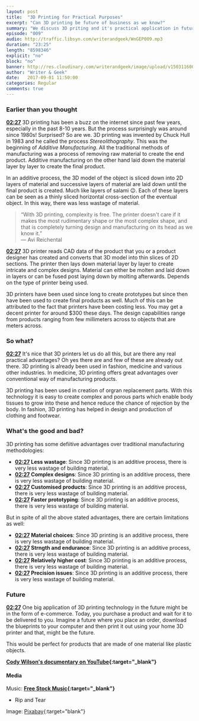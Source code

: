 ```yaml
---
layout: post
title:  "3D Printing for Practical Purposes"
excerpt: "Can 3D printing be future of business as we know?"
summary: "We discuss 3D priting and it's practical application in future of lifestyle and business."
episode: "009"
audio: http://traffic.libsyn.com/writerandgeek/WnGEP009.mp3
duration: "23:25"
length: "8598346"
explicit: "no"
block: "no"
banner: http://res.cloudinary.com/writerandgeek/image/upload/v1503116006/3dprint.jpg
author: "Writer & Geek"
date:   2017-09-01 11:50:00
categories: Regular
comments: true
---
```


### Earlier than you thought
**[02:27](#t=00:02:27)** 3D printing has been a buzz on the internet since past few years, especially in the past 8-10 years. But the process surprisingly was around since 1980s! Surprised? So are we. 3D printing was invented by Chuck Hull in 1983 and he called the process _Stereolithography_. This was the beginning of _Additive Manufacturing_. All the traditional methods of manufacturing was a process of removing raw material to create the end product. Additive manufacturing on the other hand laid down the material layer by layer to create the final product. 

In an additive process, the 3D model of the object is sliced down into 2D layers of material and successive layers of material are laid down until the final product is created. Much like layers of salami :wink:. Each of these layers can be seen as a thinly sliced horizontal cross-section of the eventual object. In this way, there was less wastage of material.

> “With 3D printing, complexity is free. The printer doesn't care if it makes the most rudimentary shape or the most complex shape, and that is completely turning design and manufacturing on its head as we know it.”<br > 
― Avi Reichental

**[02:27](#t=00:02:27)** 3D printer reads CAD data of the product that you or a product designer has created and converts that 3D model into thin slices of 2D sections. The printer then lays down material layer by layer to create intricate and complex designs. Material can either be molten and laid down in layers or can be fused post laying down by molting afterwards. Depends on the type of printer being used.

3D printers have been used since long to create prototypes but since then have been used to create final products as well. Much of this can be attributed to the fact that printers have been costing less. You may get a decent printer for around $300 these days. The design capabilities range from products ranging from few millimeters across to objects that are meters across.

### So what? 
**[02:27](#t=00:02:27)** It's nice that 3D printers let us do all this, but are there any real practical advantages? Oh yes there are and few of these are already out there. 3D printing is already been used in fashion, medicine and various other industries. In medicine, 3D printing offers great advantages over conventional way of manufacturing products. 

3D printing has been used in creation of orgran replacement parts. With this technology it is easy to create complex and porous parts which enable body tissues to grow into these and hence reduce the chance of rejection by the body. In fashion, 3D printing has helped in design and production of clothing and footwear.

### What's the good and bad?
3D printing has some defiitive advantages over traditional manufacturing methodologies:
- **[02:27](#t=00:02:27) Less wastage**: Since 3D printing is an additive process, there is very less wastage of building material.  
- **[02:27](#t=00:02:27) Complex designs**: Since 3D printing is an additive process, there is very less wastage of building material. 
- **[02:27](#t=00:02:27) Customised products**: Since 3D printing is an additive process, there is very less wastage of building material.
- **[02:27](#t=00:02:27) Faster prototyping**: Since 3D printing is an additive process, there is very less wastage of building material.

But in spite of all the above stated advantages, there are certain limitations as well:
- **[02:27](#t=00:02:27) Material choices**: Since 3D printing is an additive process, there is very less wastage of building material.
- **[02:27](#t=00:02:27) Strngth and endurance**: Since 3D printing is an additive process, there is very less wastage of building material.
- **[02:27](#t=00:02:27) Relatively higher cost**: Since 3D printing is an additive process, there is very less wastage of building material.
- **[02:27](#t=00:02:27) Precision issues**: Since 3D printing is an additive process, there is very less wastage of building material.

### Future
**[02:27](#t=00:02:27)** One big application of 3D printing technology in the future might be in the form of e-commerce. Today, you purchase a product and wait for it to be delivered to you. Imagine a future where you place an order, download the blueprints to your computer and then print it out using your home 3D printer and that, might be the future.

This would be perfect for products that are made of one material like plastic objects.


**[Cody Wilson's documentary on YouTube](https://www.youtube.com/watch?v=DconsfGsXyA){:target="_blank"}**

#### Media
Music: **[Free Stock Music](https://www.freestockmusic.com){:target="_blank"}**
- Rip and Tear

Image: [Pixabay](https://pixabay.com/en/ball-3d-printing-design-597523/){:target="blank"}